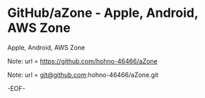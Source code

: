 # GitHub/aZone - Apple, Android, AWS Zone

Apple, Android, AWS Zone

Note:	url = https://github.com/hohno-46466/aZone

Note:	url = git@github.com:hohno-46466/aZone.git

-EOF-

